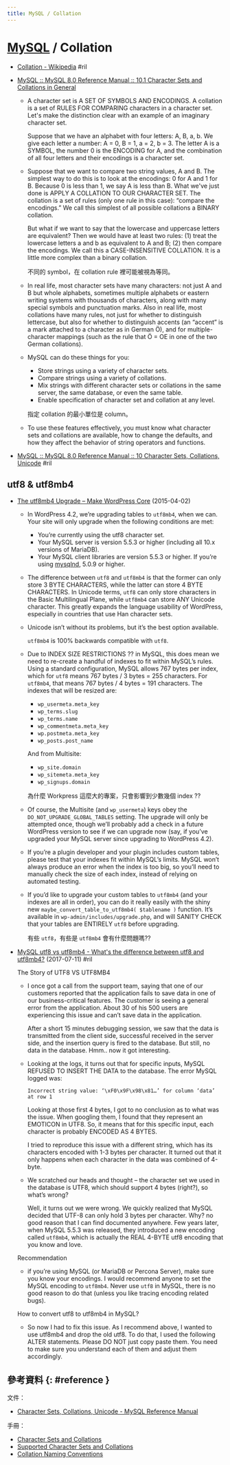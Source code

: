 ```yaml
---
title: MySQL / Collation
---
```

# [MySQL](mysql.md) / Collation

  - [Collation \- Wikipedia](https://en.wikipedia.org/wiki/Collation) #ril

  - [MySQL :: MySQL 8\.0 Reference Manual :: 10\.1 Character Sets and Collations in General](https://dev.mysql.com/doc/refman/8.0/en/charset-general.html)

      - A character set is A SET OF SYMBOLS AND ENCODINGS. A collation is a set of RULES FOR COMPARING characters in a character set. Let's make the distinction clear with an example of an imaginary character set.

        Suppose that we have an alphabet with four letters: A, B, a, b. We give each letter a number: A = 0, B = 1, a = 2, b = 3. The letter A is a SYMBOL, the number 0 is the ENCODING for A, and the combination of all four letters and their encodings is a character set.

      - Suppose that we want to compare two string values, A and B. The simplest way to do this is to look at the encodings: 0 for A and 1 for B. Because 0 is less than 1, we say A is less than B. What we've just done is APPLY A COLLATION TO OUR CHARACTER SET. The collation is a set of rules (only one rule in this case): “compare the encodings.” We call this simplest of all possible collations a BINARY collation.

        But what if we want to say that the lowercase and uppercase letters are equivalent? Then we would have at least two rules: (1) treat the lowercase letters a and b as equivalent to A and B; (2) then compare the encodings. We call this a CASE-INSENSITIVE COLLATION. It is a little more complex than a binary collation.

        不同的 symbol，在 collation rule 裡可能被視為等同。

      - In real life, most character sets have many characters: not just A and B but whole alphabets, sometimes multiple alphabets or eastern writing systems with thousands of characters, along with many special symbols and punctuation marks. Also in real life, most collations have many rules, not just for whether to distinguish lettercase, but also for whether to distinguish accents (an “accent” is a mark attached to a character as in German Ö), and for multiple-character mappings (such as the rule that Ö = OE in one of the two German collations).

      - MySQL can do these things for you:

          - Store strings using a variety of character sets.
          - Compare strings using a variety of collations.
          - Mix strings with different character sets or collations in the same server, the same database, or even the same table.
          - Enable specification of character set and collation at any level.

        指定 collation 的最小單位是 column。

      - To use these features effectively, you must know what character sets and collations are available, how to change the defaults, and how they affect the behavior of string operators and functions.

  - [MySQL :: MySQL 8\.0 Reference Manual :: 10 Character Sets, Collations, Unicode](https://dev.mysql.com/doc/refman/8.0/en/charset.html) #ril

## utf8 & utf8mb4

  - [The utf8mb4 Upgrade – Make WordPress Core](https://make.wordpress.org/core/2015/04/02/the-utf8mb4-upgrade/) (2015-04-02)

      - In WordPress 4.2, we’re upgrading tables to `utf8mb4`, when we can. Your site will only upgrade when the following conditions are met:

          - You’re currently using the utf8 character set.
          - Your MySQL server is version 5.5.3 or higher (including all 10.x versions of MariaDB).
          - Your MySQL client libraries are version 5.5.3 or higher. If you’re using [mysqlnd](https://www.php.net/manual/en/book.mysqlnd.php), 5.0.9 or higher.

      - The difference between `utf8` and `utf8mb4` is that the former can only store 3 BYTE CHARACTERS, while the latter can store 4 BYTE CHARACTERS. In Unicode terms, `utf8` can only store characters in the Basic Multilingual Plane, while `utf8mb4` can store ANY Unicode character. This greatly expands the language usability of WordPress, especially in countries that use Han character sets.

      - Unicode isn’t without its problems, but it’s the best option available.

        `utf8mb4` is 100% backwards compatible with `utf8`.

      - Due to INDEX SIZE RESTRICTIONS ?? in MySQL, this does mean we need to re-create a handful of indexes to fit within MySQL’s rules. Using a standard configuration, MySQL allows 767 bytes per index, which for `utf8` means 767 bytes / 3 bytes = 255 characters. For `utf8mb4`, that means 767 bytes / 4 bytes = 191 characters. The indexes that will be resized are:

          - `wp_usermeta.meta_key`
          - `wp_terms.slug`
          - `wp_terms.name`
          - `wp_commentmeta.meta_key`
          - `wp.postmeta.meta_key`
          - `wp_posts.post_name`

        And from Multisite:

          - `wp_site.domain`
          - `wp_sitemeta.meta_key`
          - `wp_signups.domain`

        為什麼 Workpress 這麼大的專案，只會影響到少數幾個 index ??

      - Of course, the Multisite (and `wp_usermeta`) keys obey the `DO_NOT_UPGRADE_GLOBAL_TABLES` setting. The upgrade will only be attempted once, though we’ll probably add a check in a future WordPress version to see if we can upgrade now (say, if you’ve upgraded your MySQL server since upgrading to WordPress 4.2).

      - If you’re a plugin developer and your plugin includes custom tables, please test that your indexes fit within MySQL’s limits. MySQL won’t always produce an error when the index is too big, so you’ll need to manually check the size of each index, instead of relying on automated testing.

      - If you’d like to upgrade your custom tables to `utf8mb4` (and your indexes are all in order), you can do it really easily with the shiny new `maybe_convert_table_to_utf8mb4( $tablename )` function. It’s available in `wp-admin/includes/upgrade.php`, and will SANITY CHECK that your tables are ENTIRELY `utf8` before upgrading.

        有些 `utf8`，有些是 `utf8mb4` 會有什麼問題嗎??

  - [MySQL utf8 vs utf8mb4 \- What's the difference between utf8 and utf8mb4?](https://www.eversql.com/mysql-utf8-vs-utf8mb4-whats-the-difference-between-utf8-and-utf8mb4/) (2017-07-11) #ril

    The Story of UTF8 VS UTF8MB4

      - I once got a call from the support team, saying that one of our customers reported that the application fails to save data in one of our business-critical features. The customer is seeing a general error from the application. About 30 of his 500 users are experiencing this issue and can’t save data in the application.

        After a short 15 minutes debugging session, we saw that the data is transmitted from the client side, successful received in the server side, and the insertion query is fired to the database. But still, no data in the database. Hmm.. now it got interesting.

      - Looking at the logs, it turns out that for specific inputs, MySQL REFUSED TO INSERT THE DATA to the database. The error MySQL logged was:

            Incorrect string value: ‘\xF0\x9F\x98\x81…’ for column ‘data’ at row 1

        Looking at those first 4 bytes, I got to no conclusion as to what was the issue. When googling them, I found that they represent an EMOTICON in UTF8. So, it means that for this specific input, each character is probably ENCODED AS 4 BYTES.

        I tried to reproduce this issue with a different string, which has its characters encoded with 1-3 bytes per character. It turned out that it only happens when each character in the data was combined of 4-byte.

      - We scratched our heads and thought – the character set we used in the database is UTF8, which should support 4 bytes (right?), so what’s wrong?

        Well, it turns out we were wrong. We quickly realized that MySQL decided that UTF-8 can only hold 3 bytes per character. Why? no good reason that I can find documented anywhere. Few years later, when MySQL 5.5.3 was released, they introduced a new encoding called `utf8mb4`, which is actually the REAL 4-BYTE utf8 encoding that you know and love.

    Recommendation

      - if you’re using MySQL (or MariaDB or Percona Server), make sure you know your encodings. I would recommend anyone to set the MySQL encoding to `utf8mb4`. Never use `utf8` in MySQL, there is no good reason to do that (unless you like tracing encoding related bugs).

    How to convert utf8 to utf8mb4 in MySQL?

      - So now I had to fix this issue. As I recommend above, I wanted to use utf8mb4 and drop the old utf8. To do that, I used the following ALTER statements. Please DO NOT just copy paste them. You need to make sure you understand each of them and adjust them accordingly.

## 參考資料 {: #reference }

文件：

  - [Character Sets, Collations, Unicode - MySQL Reference Manual](https://dev.mysql.com/doc/refman/8.0/en/charset.html)

手冊：

  - [Character Sets and Collations](https://dev.mysql.com/doc/refman/8.0/en/charset-mysql.html)
  - [Supported Character Sets and Collations](https://dev.mysql.com/doc/refman/8.0/en/charset-charsets.html)
  - [Collation Naming Conventions](https://dev.mysql.com/doc/refman/8.0/en/charset-collation-names.html)
